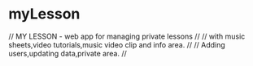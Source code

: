 # myLesson
// MY LESSON  -  web app for managing private lessons //
// with music sheets,video tutorials,music video clip and info area. //
// Adding users,updating data,private area. //
